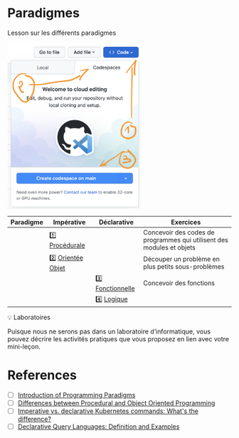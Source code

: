 # Paradigmes


Lesson sur les différents paradigmes

<img src="images/codespaces.png" width=300 > </img>


| Paradigme | Impérative                       | Déclarative                            | Exercices   | 
|-----------|----------------------------------|----------------------------------------|-------------|
|           | :one: [Procédurale](procedurale) |                                        | Concevoir des codes de programmes qui utilisent des modules et objets |
|           | :two: [Orientée Objet](oo)       |                                        | Découper un problème en plus petits sous-problèmes |
|           |                                  | :three: [Fonctionnelle](fonctionnelle) | Concevoir des fonctions  |
|           |                                  | :four: [Logique](db) |


:bulb: Laboratoires

Puisque nous ne serons pas dans un laboratoire d’informatique, vous pouvez décrire les activités pratiques que vous proposez en lien avec votre mini-leçon.

# References

- [ ] [Introduction of Programming Paradigms](https://www.geeksforgeeks.org/introduction-of-programming-paradigms/)
- [ ] [Differences between Procedural and Object Oriented Programming](https://www.geeksforgeeks.org/differences-between-procedural-and-object-oriented-programming/)
- [ ] [Imperative vs. declarative Kubernetes commands: What's the difference?](https://www.theserverside.com/blog/Coffee-Talk-Java-News-Stories-and-Opinions/Imperative-vs-declarative-Kubernetes-commands-Whats-the-difference)
- [ ] [Declarative Query Languages: Definition and Examples](https://neo4j.com/blog/imperative-vs-declarative-query-languages/#:~:text=SQL%20(Structured%20Query%20Language)%20is,features%2C%20as%20mentioned%20above)
